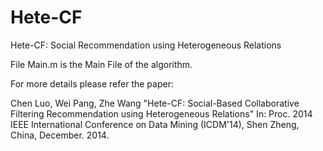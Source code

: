 # Hete-CF
Hete-CF: Social Recommendation using Heterogeneous Relations

File Main.m is the Main File of the algorithm.

For more details please refer the paper:

Chen Luo, Wei Pang, Zhe Wang "Hete-CF: Social-Based Collaborative Filtering Recommendation using Heterogeneous Relations" 
In: Proc. 2014 IEEE International Conference on Data Mining (ICDM'14), Shen Zheng, China, December. 2014.
